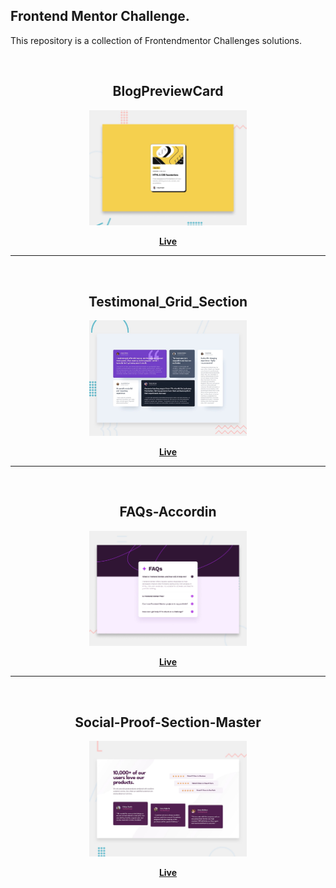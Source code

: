 ## Frontend Mentor Challenge.

This repository is a collection of Frontendmentor Challenges solutions.

<br>
<h2 align="center">BlogPreviewCard</h2>
<div align="center">
  <img alt="project preview" src="https://github.com/Levyathanz/FrontendMentor/blob/main/Blog_Preview-Card/assets/images/desktop-preview.jpg" width="50%" />
</div> 
  <p align="center">
   <b><a href="https://blogcardfrontendmentor.netlify.app/">Live</a> </b>
  </p>

  <hr>
  <br>

<h2 align="center">Testimonal_Grid_Section</h2>
<div align="center">
  <img alt="project preview" src="https://github.com/Levyathanz/FrontendMentor/blob/main/Testimonials-grid-section/assets/images/desktop-preview.jpg" width="50%" />
</div> 
  <p align="center">
   <b><a href="https://testimonalgridfrontendmentor.netlify.app/">Live</a> </b>
  </p>

  <hr>
  <br>

<h2 align="center">FAQs-Accordin</h2>
<div align="center">
  <img alt="project preview" src="https://github.com/Levyathanz/FrontendMentor/blob/main/FAQs-Accordian/assets/images/desktop-preview.jpg" width="50%" />
</div> 
  <p align="center">
   <b><a href="https://faqs-accordin-frontendmentor.netlify.app/">Live</a> </b>
  </p>

  <hr>
  <br>

<h2 align="center">Social-Proof-Section-Master</h2>
<div align="center">
  <img alt="project preview" src="https://github.com/Levyathanz/FrontendMentor/blob/main/SocialProof-section/preview-image/desktop-preview.jpg" width="50%" />
</div> 
  <p align="center">
   <b><a href="https://social-section-frontendmentor.netlify.app/">Live</a> </b>
  </p>

